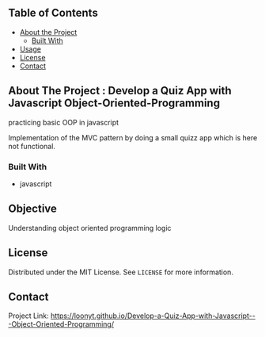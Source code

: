 
<!-- TABLE OF CONTENTS -->
## Table of Contents

* [About the Project](#about-the-project)
  * [Built With](#built-with)
* [Usage](#usage)
* [License](#license)
* [Contact](#contact)



<!-- ABOUT THE PROJECT -->
## About The Project :  Develop a Quiz App with Javascript Object-Oriented-Programming
practicing basic OOP in javascript

Implementation of the MVC pattern by doing a small quizz app which is here not functional. 

### Built With
* javascript

<!-- GETTING STARTED -->

<!-- USAGE EXAMPLES -->
## Objective

Understanding object oriented programming logic


<!-- LICENSE -->
## License

Distributed under the MIT License. See `LICENSE` for more information.


<!-- CONTACT -->
## Contact

Project Link: https://loonyt.github.io/Develop-a-Quiz-App-with-Javascript---Object-Oriented-Programming/



